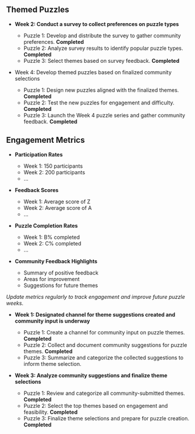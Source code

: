 

## Themed Puzzles



- **Week 2: Conduct a survey to collect preferences on puzzle types**
  - Puzzle 1: Develop and distribute the survey to gather community preferences. **Completed**
  - Puzzle 2: Analyze survey results to identify popular puzzle types. **Completed**
  - Puzzle 3: Select themes based on survey feedback. **Completed**

- Week 4: Develop themed puzzles based on finalized community selections
  - Puzzle 1: Design new puzzles aligned with the finalized themes. **Completed**
  - Puzzle 2: Test the new puzzles for engagement and difficulty. **Completed**
  - Puzzle 3: Launch the Week 4 puzzle series and gather community feedback. **Completed**

## Engagement Metrics

- **Participation Rates**
  - Week 1: 150 participants
  - Week 2: 200 participants
  - ...

- **Feedback Scores**
  - Week 1: Average score of Z
  - Week 2: Average score of A
  - ...

- **Puzzle Completion Rates**
  - Week 1: B% completed
  - Week 2: C% completed
  - ...

- **Community Feedback Highlights**
  - Summary of positive feedback
  - Areas for improvement
  - Suggestions for future themes

*Update metrics regularly to track engagement and improve future puzzle weeks.*



- **Week 1: Designated channel for theme suggestions created and community input is underway**
  - Puzzle 1: Create a channel for community input on puzzle themes. **Completed**
  - Puzzle 2: Collect and document community suggestions for puzzle themes. **Completed**
  - Puzzle 3: Summarize and categorize the collected suggestions to inform theme selection.

- **Week 3: Analyze community suggestions and finalize theme selections**
  - Puzzle 1: Review and categorize all community-submitted themes. **Completed**
  - Puzzle 2: Select the top themes based on engagement and feasibility. **Completed**
  - Puzzle 3: Finalize theme selections and prepare for puzzle creation. **Completed**